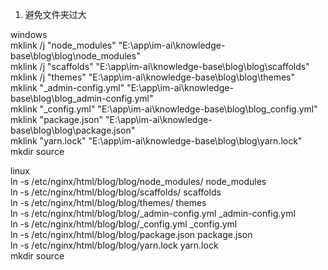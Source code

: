 1. 避免文件夹过大    

windows   
mklink /j "node_modules" "E:\app\im-ai\knowledge-base\blog\blog\node_modules"   
mklink /j "scaffolds" "E:\app\im-ai\knowledge-base\blog\blog\scaffolds"   
mklink /j "themes" "E:\app\im-ai\knowledge-base\blog\blog\themes"   
mklink "_admin-config.yml" "E:\app\im-ai\knowledge-base\blog\blog\_admin-config.yml"   
mklink "_config.yml" "E:\app\im-ai\knowledge-base\blog\blog\_config.yml"   
mklink "package.json" "E:\app\im-ai\knowledge-base\blog\blog\package.json"   
mklink "yarn.lock" "E:\app\im-ai\knowledge-base\blog\blog\yarn.lock"   
mkdir source  


linux    
ln -s /etc/nginx/html/blog/blog/node_modules/ node_modules   
ln -s /etc/nginx/html/blog/blog/scaffolds/ scaffolds   
ln -s /etc/nginx/html/blog/blog/themes/ themes   
ln -s /etc/nginx/html/blog/blog/_admin-config.yml _admin-config.yml   
ln -s /etc/nginx/html/blog/blog/_config.yml _config.yml   
ln -s /etc/nginx/html/blog/blog/package.json package.json   
ln -s /etc/nginx/html/blog/blog/yarn.lock yarn.lock   
mkdir source    



